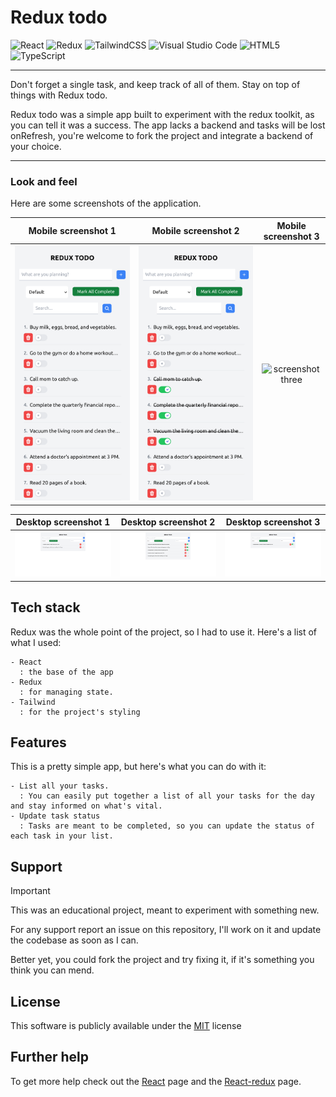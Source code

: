 # Redux todo

![React](https://img.shields.io/badge/react-%2320232a.svg?style=for-the-badge&logo=react&logoColor=%2361DAFB) ![Redux](https://img.shields.io/badge/redux-%23593d88.svg?style=for-the-badge&logo=redux&logoColor=white) ![TailwindCSS](https://img.shields.io/badge/tailwindcss-%2338B2AC.svg?style=for-the-badge&logo=tailwind-css&logoColor=white) ![Visual Studio Code](https://img.shields.io/badge/Visual%20Studio%20Code-0078d7.svg?style=for-the-badge&logo=visual-studio-code&logoColor=white) ![HTML5](https://img.shields.io/badge/html5-%23E34F26.svg?style=for-the-badge&logo=html5&logoColor=white) ![TypeScript](https://img.shields.io/badge/typescript-%23007ACC.svg?style=for-the-badge&logo=typescript&logoColor=white)

---

Don't forget a single task, and keep track of all of them. Stay on top of things with Redux todo. 

Redux todo was a simple app built to experiment with the redux toolkit, as you can tell it was a success. The app lacks a backend and tasks will be lost onRefresh,
you're welcome to fork the project and integrate a backend of your choice.

---

### Look and feel

Here are some screenshots of the application.

|                                Mobile screenshot 1                              |                                       Mobile screenshot 2                                  |  Mobile screenshot 3 |
|:-------------------------------------------------------------------------------------:|:---------------------------------------------------------------------------------------------:|:----------------------------:|
| ![screenshot one](https://github.com/kennjr/redux-todo/blob/main/public/screenshots/mobile_screenshot_1.png?raw=true) | ![screenshot two](https://github.com/kennjr/redux-todo/blob/main/public/screenshots/mobile_screenshot_2.png?raw=true) | ![screenshot three](https://github.com/kennjr/mpesa/blob/main/public/screenshots/mobile_screenshot_3.png?raw=true)|

|                                Desktop screenshot 1                        |                                       Desktop screenshot 2                                    |  Desktop screenshot 3 |
|:-------------------------------------------------------------------------------------:|:-----------------------------------------------------------------------------------------------------------:|:-------------------------------:|
| ![screenshot one](https://github.com/kennjr/redux-todo/blob/main/public/screenshots/desktop_screenshot_1.png?raw=true) | ![screenshot two](https://github.com/kennjr/redux-todo/blob/main/public/screenshots/desktop_screenshot_2.png?raw=true) | ![screenshot three](https://github.com/kennjr/redux-todo/blob/main/public/screenshots/desktop_screenshot_3.png?raw=true)|



## Tech stack

Redux was the whole point of the project, so I had to use it. Here's a list of what I used:

    - React
      : the base of the app
    - Redux
      : for managing state.
    - Tailwind
      : for the project's styling

  
## Features

This is a pretty simple app, but here's what you can do with it:

    - List all your tasks.
      : You can easily put together a list of all your tasks for the day and stay informed on what's vital.
    - Update task status
      : Tasks are meant to be completed, so you can update the status of each task in your list.
  
  
## Support
> [!IMPORTANT]
> This was an educational project, meant to experiment with something new.

For any support report an issue on this repository, I'll work on it and update the codebase as soon as I can.

Better yet, you could fork the project and try fixing it, if it's something you think you can mend.  

  
## License
This software is publicly available under the [MIT](LICENSE) license


## Further help

To get more help check out the [React](https://react.dev) page and the [React-redux](https://react-redux.js.org/) page.

